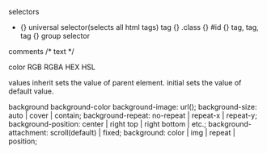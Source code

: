 selectors
* {}        universal selector(selects all html tags)
tag {}
.class {}
#id {}
tag, tag, tag {}        group selector

comments
/* text */

color
RGB
RGBA
HEX
HSL

values
inherit     sets the value of parent element.
initial     sets the value of default value.

background
background-color
background-image: url();
background-size: auto | cover | contain;
background-repeat: no-repeat | repeat-x | repeat-y;
background-position: center | right top | right bottom | etc.;
background-attachment: scroll(default) | fixed;
background: color | img | repeat | position;



